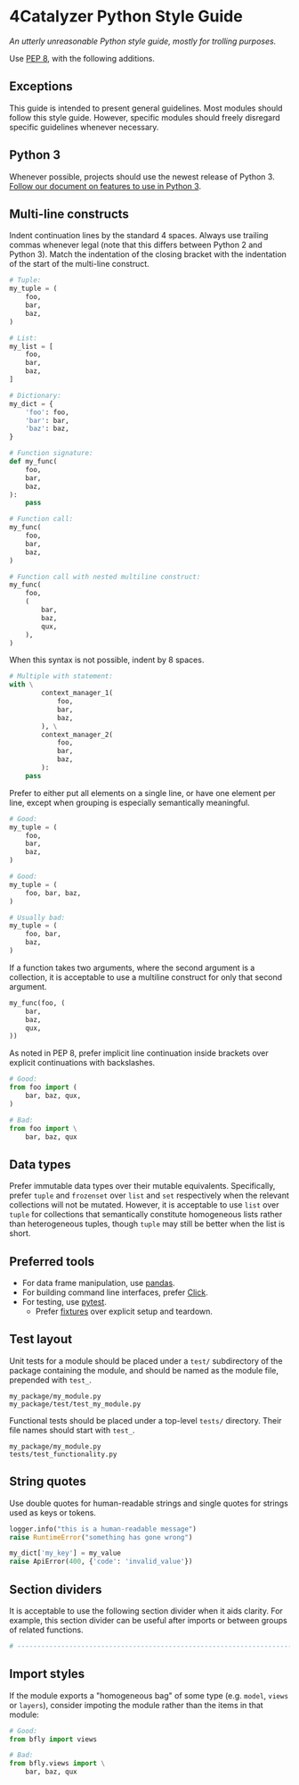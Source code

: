 # 4Catalyzer Python Style Guide
_An utterly unreasonable Python style guide, mostly for trolling purposes._

Use [PEP 8](https://www.python.org/dev/peps/pep-0008/), with the following additions.

## Exceptions

This guide is intended to present general guidelines. Most modules should follow this style guide. However, specific modules should freely disregard specific guidelines whenever necessary.

## Python 3

Whenever possible, projects should use the newest release of Python 3. [Follow our document on features to use in Python 3](Python3.md).

## Multi-line constructs

Indent continuation lines by the standard 4 spaces. Always use trailing commas whenever legal (note that this differs between Python 2 and Python 3). Match the indentation of the closing bracket with the indentation of the start of the multi-line construct.

```python
# Tuple:
my_tuple = (
    foo,
    bar,
    baz,
)

# List:
my_list = [
    foo,
    bar,
    baz,
]

# Dictionary:
my_dict = {
    'foo': foo,
    'bar': bar,
    'baz': baz,
}

# Function signature:
def my_func(
    foo,
    bar,
    baz,
):
    pass

# Function call:
my_func(
    foo,
    bar,
    baz,
)

# Function call with nested multiline construct:
my_func(
    foo,
    (
        bar,
        baz,
        qux,
    ),
)
```

When this syntax is not possible, indent by 8 spaces.

```python
# Multiple with statement:
with \
        context_manager_1(
            foo,
            bar,
            baz,
        ), \
        context_manager_2(
            foo,
            bar,
            baz,
        ):
    pass
```

Prefer to either put all elements on a single line, or have one element per line, except when grouping is especially semantically meaningful.

```python
# Good:
my_tuple = (
    foo,
    bar,
    baz,
)

# Good:
my_tuple = (
    foo, bar, baz,
)

# Usually bad:
my_tuple = (
    foo, bar,
    baz,
)
```

If a function takes two arguments, where the second argument is a collection, it is acceptable to use a multiline construct for only that second argument.

```python
my_func(foo, (
    bar,
    baz,
    qux,
))
```

As noted in PEP 8, prefer implicit line continuation inside brackets over explicit continuations with backslashes.

```python
# Good:
from foo import (
    bar, baz, qux,
)

# Bad:
from foo import \
    bar, baz, qux
```

## Data types

Prefer immutable data types over their mutable equivalents. Specifically, prefer `tuple` and `frozenset` over `list` and `set` respectively when the relevant collections will not be mutated. However, it is acceptable to use `list` over `tuple` for collections that semantically constitute homogeneous lists rather than heterogeneous tuples, though `tuple` may still be better when the list is short.

## Preferred tools

- For data frame manipulation, use [pandas](https://pandas.pydata.org/).
- For building command line interfaces, prefer [Click](http://click.pocoo.org/).
- For testing, use [pytest](https://pytest.org/).
  - Prefer [fixtures](https://docs.pytest.org/en/latest/fixture.html) over explicit setup and teardown.

## Test layout

Unit tests for a module should be placed under a `test/` subdirectory of the package containing the module, and should be named as the module file, prepended with `test_`.

```
my_package/my_module.py
my_package/test/test_my_module.py
```

Functional tests should be placed under a top-level `tests/` directory. Their file names should start with `test_`.

```
my_package/my_module.py
tests/test_functionality.py
```

## String quotes

Use double quotes for human-readable strings and single quotes for strings used as keys or tokens.

```python
logger.info("this is a human-readable message")
raise RuntimeError("something has gone wrong")

my_dict['my_key'] = my_value
raise ApiError(400, {'code': 'invalid_value'})
```

## Section dividers

It is acceptable to use the following section divider when it aids clarity. For example, this section divider can be useful after imports or between groups of related functions.

```python
# -----------------------------------------------------------------------------
```

## Import styles

If the module exports a "homogeneous bag" of some type (e.g. `model`, `views` or `layers`), consider impoting the module rather than the items in that module:
```python
# Good:
from bfly import views

# Bad:
from bfly.views import \
    bar, baz, qux
```
